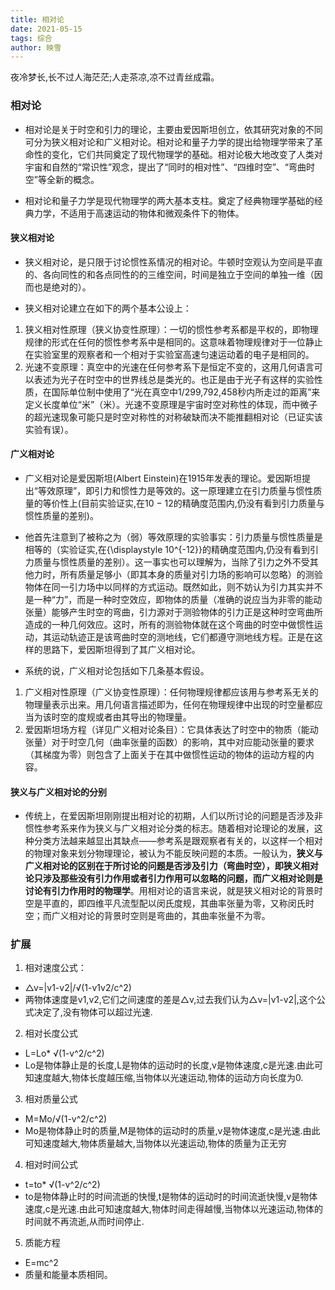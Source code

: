 ```yaml
---
title: 相对论
date: 2021-05-15
tags: 综合
author: 映雪
---
```


夜冷梦长,长不过人海茫茫;人走茶凉,凉不过青丝成霜。

<!--more-->

### 相对论

- 相对论是关于时空和引力的理论，主要由爱因斯坦创立，依其研究对象的不同可分为狭义相对论和广义相对论。相对论和量子力学的提出给物理学带来了革命性的变化，它们共同奠定了现代物理学的基础。相对论极大地改变了人类对宇宙和自然的“常识性”观念，提出了“同时的相对性”、“四维时空”、“弯曲时空”等全新的概念。

- 相对论和量子力学是现代物理学的两大基本支柱。奠定了经典物理学基础的经典力学，不适用于高速运动的物体和微观条件下的物体。


#### 狭义相对论

- 狭义相对论，是只限于讨论惯性系情况的相对论。牛顿时空观认为空间是平直的、各向同性的和各点同性的的三维空间，时间是独立于空间的单独一维（因而也是绝对的）。

- 狭义相对论建立在如下的两个基本公设上：
1. 狭义相对性原理（狭义协变性原理）：一切的惯性参考系都是平权的，即物理规律的形式在任何的惯性参考系中是相同的。这意味着物理规律对于一位静止在实验室里的观察者和一个相对于实验室高速匀速运动着的电子是相同的。
2. 光速不变原理：真空中的光速在任何参考系下是恒定不变的，这用几何语言可以表述为光子在时空中的世界线总是类光的。也正是由于光子有这样的实验性质，在国际单位制中使用了“光在真空中1/299,792,458秒内所走过的距离”来定义长度单位“米”（米）。光速不变原理是宇宙时空对称性的体现，而中微子的超光速现象可能只是时空对称性的对称破缺而决不能推翻相对论（已证实该实验有误）。

#### 广义相对论

- 广义相对论是爱因斯坦(Albert Einstein)在1915年发表的理论。爱因斯坦提出“等效原理”，即引力和惯性力是等效的。这一原理建立在引力质量与惯性质量的等价性上(目前实验证实,在10 − 12的精确度范围内,仍没有看到引力质量与惯性质量的差别)。

- 他首先注意到了被称之为（弱）等效原理的实验事实：引力质量与惯性质量是相等的（实验证实,在{\displaystyle 10^{-12}}的精确度范围内,仍没有看到引力质量与惯性质量的差别）。这一事实也可以理解为，当除了引力之外不受其他力时，所有质量足够小（即其本身的质量对引力场的影响可以忽略）的测验物体在同一引力场中以同样的方式运动。既然如此，则不妨认为引力其实并不是一种“力”，而是一种时空效应，即物体的质量（准确的说应当为非零的能动张量）能够产生时空的弯曲，引力源对于测验物体的引力正是这种时空弯曲所造成的一种几何效应。这时，所有的测验物体就在这个弯曲的时空中做惯性运动，其运动轨迹正是该弯曲时空的测地线，它们都遵守测地线方程。正是在这样的思路下，爱因斯坦得到了其广义相对论。

- 系统的说，广义相对论包括如下几条基本假设。
1. 广义相对性原理（广义协变性原理）：任何物理规律都应该用与参考系无关的物理量表示出来。用几何语言描述即为，任何在物理规律中出现的时空量都应当为该时空的度规或者由其导出的物理量。
2. 爱因斯坦场方程（详见广义相对论条目）：它具体表达了时空中的物质（能动张量）对于时空几何（曲率张量的函数）的影响，其中对应能动张量的要求（其梯度为零）则包含了上面关于在其中做惯性运动的物体的运动方程的内容。


####  狭义与广义相对论的分别

- 传统上，在爱因斯坦刚刚提出相对论的初期，人们以所讨论的问题是否涉及非惯性参考系来作为狭义与广义相对论分类的标志。随着相对论理论的发展，这种分类方法越来越显出其缺点——参考系是跟观察者有关的，以这样一个相对的物理对象来划分物理理论，被认为不能反映问题的本质。一般认为，**狭义与广义相对论的区别在于所讨论的问题是否涉及引力（弯曲时空），即狭义相对论只涉及那些没有引力作用或者引力作用可以忽略的问题，而广义相对论则是讨论有引力作用时的物理学**。用相对论的语言来说，就是狭义相对论的背景时空是平直的，即四维平凡流型配以闵氏度规，其曲率张量为零，又称闵氏时空；而广义相对论的背景时空则是弯曲的，其曲率张量不为零。 


### 扩展
1. 相对速度公式：
- △v=|v1-v2|/√(1-v1v2/c^2)
- 两物体速度是v1,v2,它们之间速度的差是△v,过去我们认为△v=|v1-v2|,这个公式决定了,没有物体可以超过光速.

2. 相对长度公式
- L=Lo* √(1-v^2/c^2)
- Lo是物体静止是的长度,L是物体的运动时的长度,v是物体速度,c是光速.由此可知速度越大,物体长度越压缩,当物体以光速运动,物体的运动方向长度为0.

3. 相对质量公式
- M=Mo/√(1-v^2/c^2)
- Mo是物体静止时的质量,M是物体的运动时的质量,v是物体速度,c是光速.由此可知速度越大,物体质量越大,当物体以光速运动,物体的质量为正无穷

4. 相对时间公式
- t=to* √(1-v^2/c^2)
- to是物体静止时的时间流逝的快慢,t是物体的运动时的时间流逝快慢,v是物体速度,c是光速.由此可知速度越大,物体时间走得越慢,当物体以光速运动,物体的时间就不再流逝,从而时间停止.

5. 质能方程
- E=mc^2
- 质量和能量本质相同。